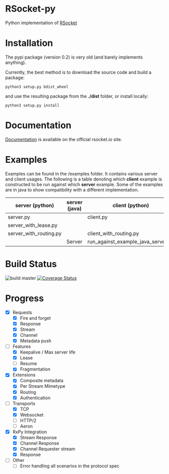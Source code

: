 # RSocket-py

Python implementation of [RSocket](http://rsocket.io)

# Installation

The pypi package (version 0.2) is very old (and barely implements anything).

Currently, the best method is to download the source code and build a package:

```shell
python3 setup.py bdist_wheel
```

and use the resulting package from the **./dist** folder, or install locally:

```shell
python3 setup.py install
```

# Documentation

[Documentation](https://rsocket.io/guides/rsocket-py) is available on the official rsocket.io site.

# Examples

Examples can be found in the /examples folder. It contains various server and client usages. The following is a table
denoting which <b>client</b> example is constructed to be run against which <b>server</b> example. Some of the examples
are in java to show compatibility with a different implementation.

| server (python)        | server (java) | client (python)                    | client(java)    |
|------------------------|---------------|------------------------------------|-----------------|
| server.py              |               | client.py                          |                 |
| server_with_lease.py   |               |                                    | ClientWithLease |
| server_with_routing.py |               | client_with_routing.py             | Client          |
|                        | Server        | run_against_example_java_server.py |                 |

# Build Status

![build master](https://github.com/rsocket/rsocket-py/actions/workflows/python-package.yml/badge.svg?branch=master)
[![Coverage Status](https://coveralls.io/repos/github/rsocket/rsocket-py/badge.svg?branch=master)](https://coveralls.io/github/rsocket/rsocket-py?branch=master)

# Progress

- [X] Requests
    - [X] Fire and forget
    - [X] Response
    - [X] Stream
    - [X] Channel
    - [X] Metadata push
- [ ] Features
    - [X] Keepalive / Max server life
    - [X] Lease
    - [ ] Resume
    - [X] Fragmentation
- [X] Extensions
    - [X] Composite metadata
    - [X] Per Stream Mimetype
    - [X] Routing
    - [X] Authentication
- [ ] Transports
    - [X] TCP
    - [X] Websocket
    - [ ] HTTP/2
    - [ ] Aeron
- [X] RxPy Integration
    - [X] Stream Response
    - [X] Channel Response
    - [X] Channel Requester stream
    - [X] Response
- [ ] Other
    - [ ] Error handling all scenarios in the protocol spec
